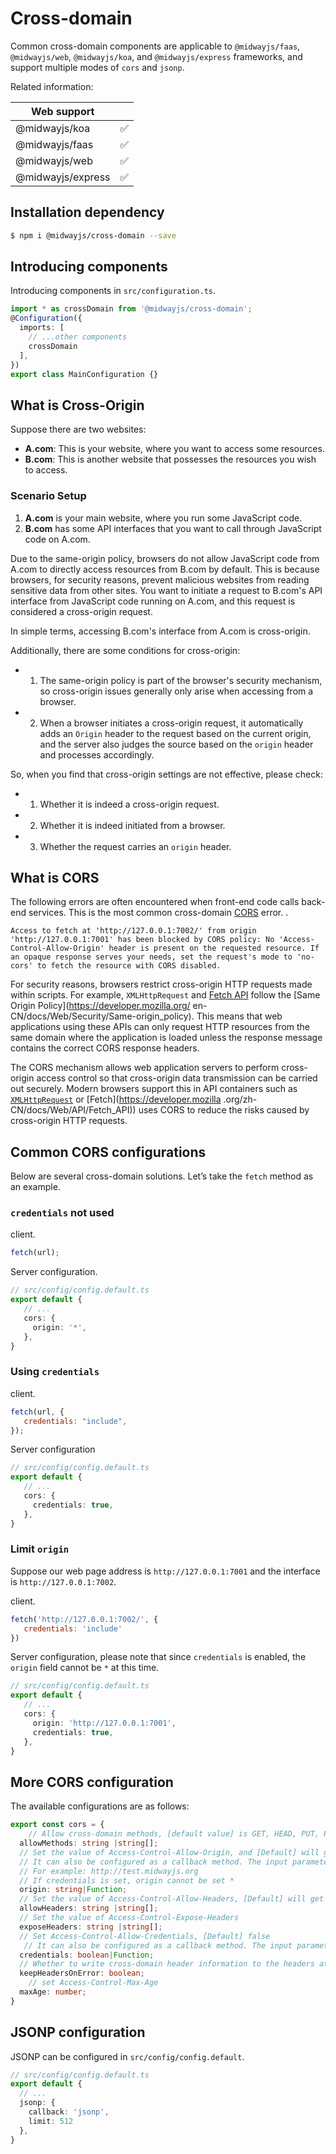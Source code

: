 # Cross-domain

Common cross-domain components are applicable to `@midwayjs/faas`, `@midwayjs/web`, `@midwayjs/koa`, and `@midwayjs/express` frameworks, and support multiple modes of `cors` and `jsonp`.

Related information:

| Web support |      |
| ----------------- | ---- |
| @midwayjs/koa | ✅ |
| @midwayjs/faas | ✅ |
| @midwayjs/web | ✅ |
| @midwayjs/express | ✅ |



## Installation dependency

```bash
$ npm i @midwayjs/cross-domain --save
```

## Introducing components

Introducing components in `src/configuration.ts`.

```typescript
import * as crossDomain from '@midwayjs/cross-domain';
@Configuration({
  imports: [
    // ...other components
    crossDomain
  ],
})
export class MainConfiguration {}
```



## What is Cross-Origin

Suppose there are two websites:

- **A.com**: This is your website, where you want to access some resources.
- **B.com**: This is another website that possesses the resources you wish to access.

### Scenario Setup

1. **A.com** is your main website, where you run some JavaScript code.
2. **B.com** has some API interfaces that you want to call through JavaScript code on A.com.

Due to the same-origin policy, browsers do not allow JavaScript code from A.com to directly access resources from B.com by default. This is because browsers, for security reasons, prevent malicious websites from reading sensitive data from other sites. You want to initiate a request to B.com's API interface from JavaScript code running on A.com, and this request is considered a cross-origin request.

In simple terms, accessing B.com's interface from A.com is cross-origin.

Additionally, there are some conditions for cross-origin:

* 1. The same-origin policy is part of the browser's security mechanism, so cross-origin issues generally only arise when accessing from a browser.
* 2. When a browser initiates a cross-origin request, it automatically adds an `Origin` header to the request based on the current origin, and the server also judges the source based on the `origin` header and processes accordingly.

So, when you find that cross-origin settings are not effective, please check:

* 1. Whether it is indeed a cross-origin request.
* 2. Whether it is indeed initiated from a browser.
* 3. Whether the request carries an `origin` header.



## What is CORS

The following errors are often encountered when front-end code calls back-end services. This is the most common cross-domain [CORS](https://developer.mozilla.org/en-US/docs/Web/HTTP/CORS) error. .

```
Access to fetch at 'http://127.0.0.1:7002/' from origin 'http://127.0.0.1:7001' has been blocked by CORS policy: No 'Access-Control-Allow-Origin' header is present on the requested resource. If an opaque response serves your needs, set the request's mode to 'no-cors' to fetch the resource with CORS disabled.
```

For security reasons, browsers restrict cross-origin HTTP requests made within scripts. For example, `XMLHttpRequest` and [Fetch API](https://developer.mozilla.org/en-CN/docs/Web/API/Fetch_API) follow the [Same Origin Policy](https://developer.mozilla.org/ en-CN/docs/Web/Security/Same-origin_policy). This means that web applications using these APIs can only request HTTP resources from the same domain where the application is loaded unless the response message contains the correct CORS response headers.

The CORS mechanism allows web application servers to perform cross-origin access control so that cross-origin data transmission can be carried out securely. Modern browsers support this in API containers such as [`XMLHttpRequest`](https://developer.mozilla.org/zh-CN/docs/Web/API/XMLHttpRequest) or [Fetch](https://developer.mozilla .org/zh-CN/docs/Web/API/Fetch_API)) uses CORS to reduce the risks caused by cross-origin HTTP requests.



## Common CORS configurations

Below are several cross-domain solutions. Let’s take the `fetch` method as an example.

### `credentials` not used

client.

```javascript
fetch(url);
```

Server configuration.

```typescript
// src/config/config.default.ts
export default {
   // ...
   cors: {
     origin: '*',
   },
}
```

### Using `credentials`

client.

```javascript
fetch(url, {
   credentials: "include",
});
```

Server configuration

```typescript
// src/config/config.default.ts
export default {
   // ...
   cors: {
     credentials: true,
   },
}
```

### Limit `origin` 

Suppose our web page address is `http://127.0.0.1:7001` and the interface is `http://127.0.0.1:7002`.

client.

```javascript
fetch('http://127.0.0.1:7002/', {
   credentials: 'include'
})
```

Server configuration, please note that since `credentials` is enabled, the `origin` field cannot be `*` at this time.

```typescript
// src/config/config.default.ts
export default {
   // ...
   cors: {
     origin: 'http://127.0.0.1:7001',
     credentials: true,
   },
}
```



## More CORS configuration

The available configurations are as follows:

```typescript
export const cors = {
	// Allow cross-domain methods, [default value] is GET, HEAD, PUT, POST, DELETE, PATCH
  allowMethods: string |string[];
  // Set the value of Access-Control-Allow-Origin, and [Default] will get the origin on the request header
  // It can also be configured as a callback method. The input parameter is request and the origin value needs to be returned.
  // For example: http://test.midwayjs.org
  // If credentials is set, origin cannot be set *
  origin: string|Function;
  // Set the value of Access-Control-Allow-Headers, [Default] will get Access-Control-Request-Headers on the request head
  allowHeaders: string |string[];
  // Set the value of Access-Control-Expose-Headers
  exposeHeaders: string |string[];
  // Set Access-Control-Allow-Credentials, [Default] false
   // It can also be configured as a callback method. The input parameter is request and the return value is true or false.
  credentials: boolean|Function;
  // Whether to write cross-domain header information to the headers attribute of the error pair when an error is reported, [default value] false
  keepHeadersOnError: boolean;
	// set Access-Control-Max-Age
  maxAge: number;
}
```


## JSONP configuration

JSONP can be configured in `src/config/config.default`.

```typescript
// src/config/config.default.ts
export default {
  // ...
  jsonp: {
    callback: 'jsonp',
    limit: 512
  },
}
```
